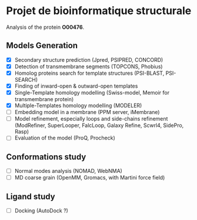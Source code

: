 # Projet de bioinformatique structurale
Analysis of the protein **O00476**.

## Models Generation
- [x] Secondary structure prediction (Jpred, PSIPRED, CONCORD)
- [x] Detection of transmembrane segments (TOPCONS, Phobius)
- [x] Homolog proteins search for template structures (PSI-BLAST, PSI-SEARCH)
- [x] Finding of inward-open & outward-open templates
- [x] Single-Template homology modelling (Swiss-model, Memoir for transmembrane protein)
- [x] Multiple-Templates homology modelling (MODELER)
- [ ] Embedding model in a membrane (PPM server, iMembrane)
- [ ] Model refinement, especially loops and side-chains refinement (ModRefiner, SuperLooper, FalcLoop, Galaxy Refine, Scwrl4, SidePro, Rasp)
- [ ] Evaluation of the model (ProQ, Procheck)

## Conformations study
- [ ] Normal modes analysis (NOMAD, WebNMA)
- [ ] MD coarse grain (OpenMM, Gromacs, with Martini force field)

## Ligand study
- [ ] Docking (AutoDock ?)

